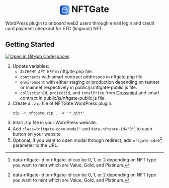 <h1 align="center"><img align="center" height="30" src="assets/nftgate.png"> NFTGate</h1>

WordPress plugin to onboard web2 users through email login and credit card payment checkout for ETC (lingouni) NFT.

## Getting Started

[![Open in GitHub Codespaces](https://github.com/codespaces/badge.svg)](https://codespaces.new/MusabShakeel576/etc-nft-wordpress-plugin?quickstart=1)

1. Update variables:
    - `ALCHEMY_API_KEY` in nftgate.php file.
    - `contracts` with smart contract addresses in nftgate.php file.
    - `environment` with either staging or production depending on testnet or mainnet respectively in public/js/nftgate-public.js file.
    - `collectionId`, `projectId`, and `totalPrice` from [Crossmint](https://crossmint.com) and smart contract in public/js/nftgate-public.js file.
1. Create a `.zip` file of NFTGate WordPress plugin.
    ```shell
    zip -r nftgate.zip . -x '*.git*'
    ```
1. Intall .zip file in your WordPress website.
1. Add `class="nftgate-open-modal"` and `data-nftgate-id="0"`[^1] to each button on your website.
1. Optional, if you want to open modal through redirect, add `nftgate-id=0`[^1] parameter to the URL.

[^1]: data-nftgate-id or nftgate-id can be 0, 1, or 2 depending on NFT type you want to mint which are Value, Gold, and Platinum.